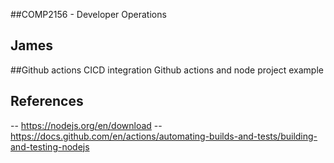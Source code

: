##COMP2156 - Developer Operations
## James
##Github actions CICD integration
Github actions and node project example
## References
-- https://nodejs.org/en/download
-- https://docs.github.com/en/actions/automating-builds-and-tests/building-and-testing-nodejs